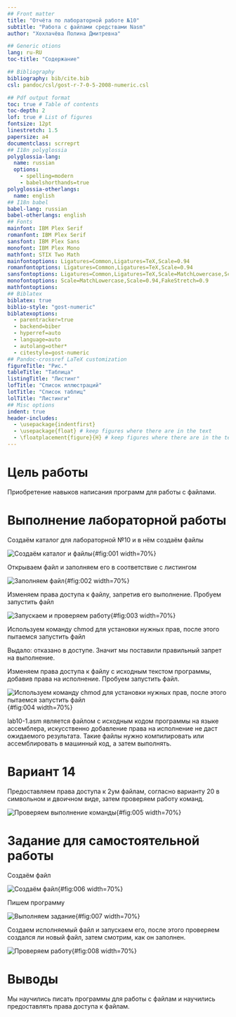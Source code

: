 ```yaml
---
## Front matter
title: "Отчёта по лабораторной работе №10"
subtitle: "Работа с файлами средствами Nasm"
author: "Хохлачёва Полина Дмитревна"

## Generic otions
lang: ru-RU
toc-title: "Содержание"

## Bibliography
bibliography: bib/cite.bib
csl: pandoc/csl/gost-r-7-0-5-2008-numeric.csl

## Pdf output format
toc: true # Table of contents
toc-depth: 2
lof: true # List of figures
fontsize: 12pt
linestretch: 1.5
papersize: a4
documentclass: scrreprt
## I18n polyglossia
polyglossia-lang:
  name: russian
  options:
	- spelling=modern
	- babelshorthands=true
polyglossia-otherlangs:
  name: english
## I18n babel
babel-lang: russian
babel-otherlangs: english
## Fonts
mainfont: IBM Plex Serif
romanfont: IBM Plex Serif
sansfont: IBM Plex Sans
monofont: IBM Plex Mono
mathfont: STIX Two Math
mainfontoptions: Ligatures=Common,Ligatures=TeX,Scale=0.94
romanfontoptions: Ligatures=Common,Ligatures=TeX,Scale=0.94
sansfontoptions: Ligatures=Common,Ligatures=TeX,Scale=MatchLowercase,Scale=0.94
monofontoptions: Scale=MatchLowercase,Scale=0.94,FakeStretch=0.9
mathfontoptions:
## Biblatex
biblatex: true
biblio-style: "gost-numeric"
biblatexoptions:
  - parentracker=true
  - backend=biber
  - hyperref=auto
  - language=auto
  - autolang=other*
  - citestyle=gost-numeric
## Pandoc-crossref LaTeX customization
figureTitle: "Рис."
tableTitle: "Таблица"
listingTitle: "Листинг"
lofTitle: "Список иллюстраций"
lotTitle: "Список таблиц"
lolTitle: "Листинги"
## Misc options
indent: true
header-includes:
  - \usepackage{indentfirst}
  - \usepackage{float} # keep figures where there are in the text
  - \floatplacement{figure}{H} # keep figures where there are in the text
---
```


# Цель работы

Приобретение навыков написания программ для работы с файлами.

# Выполнение лабораторной работы

Создаём каталог для лабораторной №10 и в нём создаём файлы

![Создаём каталог и файлы](image/1.jpg){#fig:001 width=70%}

Открываем файл и заполняем его в соответствие с листингом

![Заполняем файл](image/2.jpg){#fig:002 width=70%}

Изменяем права доступа к файлу, запретив его выполнение. Пробуем запустить файл

![Запускаем и проверяем работу](image/3.jpg){#fig:003 width=70%}


Используем команду chmod для установки нужных прав, после этого
пытаемся запустить файл

Выдало: отказано в доступе. Значит мы поставили правильный запрет на
выполнение.

Изменяем права доступа к файлу с исходным текстом программы,
добавив права на исполнение. Пробуем запустить файл.

![Используем команду chmod для установки нужных прав, после этого пытаемся запустить файл](image/4.jpg){#fig:004 width=70%}

lab10-1.asm является файлом с исходным кодом программы на языке ассемблера, искусственно добавление права на исполнение не даст ожидаемого результата. Такие файлы нужно компилировать или ассемблировать в машинный код, а затем выполнять.

# Вариант 14

Предоставляем права доступа к 2ум файлам, согласно варианту 20 в символьном и двоичном виде, затем проверяем работу команд. 

![ Проверяем выполнение команды](image/5.jpg){#fig:005 width=70%}

# Задание для самостоятельной работы 

Создаём файл 

![ Создаём файл](image/6.jpg){#fig:006 width=70%}

Пишем программу 

![Выполняем задание](image/7.jpg){#fig:007 width=70%}

Создаем исполняемый  файл и запускаем его, после этого проверяем создался ли новый файл, затем смотрим, как он заполнен.

![Проверяем работу](image/8.jpg){#fig:008 width=70%}


# Выводы

Мы научились писать программы для работы с файлам и научились предоставлять права доступа к файлам.

